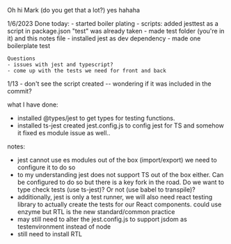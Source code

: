 Oh hi Mark (do you get that a lot?) yes hahaha
  
1/6/2023
    Done today:
    - started boiler plating
    - scripts: added jesttest as a script in package.json
        "test" was already taken
    - made test folder (you're in it) and this notes file
    - installed jest as dev dependency
    - made one boilerplate test

    Questions
    - issues with jest and typescript?
    - come up with the tests we need for front and back

1/13
    - don't see the script created -- wondering if it was included in the commit?

what I have done:
- installed @types/jest to get types for testing functions. 
- installed ts-jest created jest.config.js to config jest for TS and somehow it fixed es module issue as well..

notes:
- jest cannot use es modules out of the box (import/export) we need to configure it to do so
- to my understanding jest does not support TS out of the box either.  Can be configured to do so but there is a key fork in the road. Do we want to type check tests (use ts-jest)? Or not (use babel to transpile)?
- additionally, jest is only a test runner, we will also need react testing library to actually create the tests for our React components. could use enzyme but RTL is the new standard/common practice
- may still need to alter the jest.config.js to support jsdom as testenvironment instead of node
- still need to install RTL 